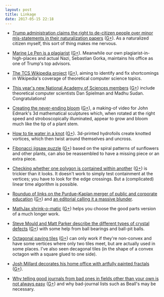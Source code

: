 ```yaml
---
layout: post
title: Linkage
date: 2017-05-15 22:18
---
```

* [Trump administration claims the right to de-citizen people over minor mis-statements in their naturalization papers](http://www.scotusblog.com/2017/04/argument-analysis-concerns-prosecutorial-discretion-likely-lead-ruling-bosnian-serb-immigration-case/) ([G+](https://plus.google.com/100003628603413742554/posts/NcUwn6zi9YH)). As a naturalized citizen myself, this sort of thing makes me nervous.

* [Marine Le Pen is a plagiarist](http://boingboing.net/2017/05/02/french-far-right-leader-le-pen.html) ([G+](https://plus.google.com/100003628603413742554/posts/iGomVWj9BMN)). Meanwhile our own plagiarist-in-high-places and actual Nazi, Sebastian Gorka, maintains his office as one of Trump's top advisors.

* [The TCS Wikipedia project](https://thmatters.wordpress.com/2017/05/02/tcs-wikipedia-project/) ([G+](https://plus.google.com/100003628603413742554/posts/SJ4kL8wj8sy)), aiming to identify and fix shortcomings in Wikipedia's coverage of theoretical computer science topics.

* [This year's new National Academy of Sciences members](http://www.nasonline.org/news-and-multimedia/news/may-2-2017-NAS-Election.html) ([G+](https://plus.google.com/100003628603413742554/posts/J2FqMXec1rc)) include theoretical computer scientists Dan Spielman and Madhu Sudan. Congratulations!

* [Creating the never-ending bloom](https://www.youtube.com/watch?v=B5p2A5mazEs) ([G+](https://plus.google.com/100003628603413742554/posts/hMR2tp5Agqx)), a making-of video for John Edmark's 3d mathematical sculptures which, when rotated at the right speed and stroboscopically illuminated, appear to grow and bloom much like the tip of a plant stem.

* [How to tie water in a knot](https://www.youtube.com/watch?v=x9bGM9Xke8g) ([G+](https://plus.google.com/100003628603413742554/posts/1rTqNjs1JnB)). 3d-printed hydrofoils create knotted vortices, which then twist around themselves and uncross.

* [Fibonacci jigsaw puzzle](http://starcage.org/fibonacci_puzzle/fibonacci_puzzle.html) ([G+](https://plus.google.com/100003628603413742554/posts/GhUFT6QhZ3k)) based on the spiral patterns of sunflowers and other plants, can also be reassembled to have a missing piece or an extra piece.

* [Checking whether one polygon is contained within another](https://math.stackexchange.com/questions/2273108/checking-if-a-polygon-is-contained-in-another-polygon) ([G+](https://plus.google.com/100003628603413742554/posts/Banjm5gGuBN)) is trickier than it looks. It doesn't work to simply test containment at the vertices; you have to look for the edge crossings. But a (complicated) linear time algorithm is possible.

* [Roundup of links on the Purdue–Kaplan merger of public and corporate education](http://www.metafilter.com/166853/Purdue-to-Kaplan-Id-buy-that-for-a-dollar) ([G+](https://plus.google.com/100003628603413742554/posts/QCcWyJFHW7Y)) and [an editorial calling it a massive blunder](https://www.insidehighered.com/blogs/world-view/purdue%E2%80%99s-massive-blunder).

* [MathJax shrink-o-matic](http://mathjax-shrinker.christianperfect.com/) ([G+](https://plus.google.com/100003628603413742554/posts/AggZKLpJ2mX)) helps you choose the good parts version of a much longer work.

* [Steve Mould and Matt Parker describe the different types of crystal defects](https://www.youtube.com/watch?v=O3RsDIWB7s0) ([G+](https://plus.google.com/100003628603413742554/posts/ZgB2rXgnVra)) with some help from ball bearings and ball-pit balls.

* [Octagonal paving tiles](https://blogs.scientificamerican.com/roots-of-unity/math-under-my-feet/) ([G+](https://plus.google.com/100003628603413742554/posts/2ci1TdSc9Wh)) can only work if they're non-convex and have some vertices where only two tiles meet, but are actually used in some places. I've also seen decagonal tiles (in the shape of a convex octagon with a square glued to one side).

* [Josh Millard decorates his home office with artfully painted fractals](http://www.joshmillard.com/2016/06/08/painting-math-on-the-wall/) ([G+](https://plus.google.com/100003628603413742554/posts/GsXT6369j7W)).

* [Why telling good journals from bad ones in fields other than your own is not always easy](https://gavialib.com/2017/02/who-knows-whose-journals/) ([G+](https://plus.google.com/100003628603413742554/posts/RvkNB9nfk1b)) and why bad-journal lists such as Beall's may be necessary.